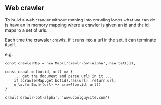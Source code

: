 ## Web crawler
To build a web crawler without running into crawling loops what we can do is have an in memory mapping
where a crawler is given an id and the id maps to a set of urls.

Each time the crawaler crawls, if it runs into a url in the set, it can terminate itself.

e.g.

```
const crawlerMap = new Map(['crawlr-bot-alpha', new Set()]);

const crawl = (botid, url) => {
    ... get the document and parse urls in it ...
    if (crawlerMap.get(botid).has(url)) return url;
    urls.forEach((url) => crawl(botid, url))
}

crawl('crawlr-bot-alpha', 'www.coolguysite.com')
```

